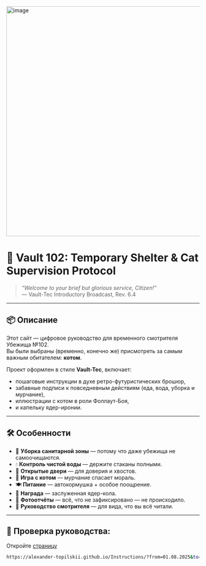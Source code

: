 <img width="1920" height="600" alt="image" src="https://github.com/user-attachments/assets/85b1982d-c0d0-43ca-a384-c8c8a48b42ab" />


# 🐾 Vault 102: Temporary Shelter & Cat Supervision Protocol

> *“Welcome to your brief but glorious service, Citizen!”*  
> — Vault-Tec Introductory Broadcast, Rev. 6.4

---

## 📦 Описание

Этот сайт — цифровое руководство для временного смотрителя Убежища №102.  
Вы были выбраны (временно, конечно же) присмотреть за самым важным обитателем: **котом**.

Проект оформлен в стиле **Vault-Tec**, включает:  
- пошаговые инструкции в духе ретро-футуристических брошюр,
- забавные подписи к повседневным действиям (еда, вода, уборка и мурчание),
- иллюстрации с котом в роли Фоллаут-Боя,
- и капельку ядер-иронии.

---

## 🛠 Особенности

- 🧼 **Уборка санитарной зоны** — потому что даже убежища не самоочищаются.
- 💧 **Контроль чистой воды** — держите стаканы полными.
- 🚪 **Открытые двери** — для доверия и хвостов.
- 🐾 **Игра с котом** — мурчание спасает мораль.
- 🍽 **Питание** — автокормушка + особое поощрение.
- 🥤 **Награда** — заслуженная ядер-кола.
- 📸 **Фотоотчёты** — всё, что не зафиксировано — не происходило.
- 📘 **Руководство смотрителя** — для вида, что вы всё читали.

---

## 🧪 Проверка руководства:
Откройте [страницу](https://alexander-topilskii.github.io/Instructions/?from=01.08.2025&to=11.08.2025&name=Новый_Смотритель)


```bash
https://alexander-topilskii.github.io/Instructions/?from=01.08.2025&to=11.08.2025&name=Новый_Смотритель
